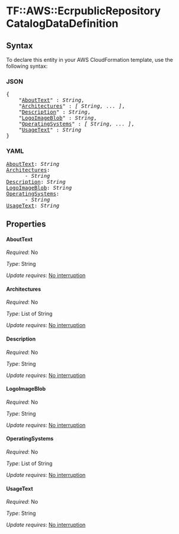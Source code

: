 # TF::AWS::EcrpublicRepository CatalogDataDefinition

## Syntax

To declare this entity in your AWS CloudFormation template, use the following syntax:

### JSON

<pre>
{
    "<a href="#abouttext" title="AboutText">AboutText</a>" : <i>String</i>,
    "<a href="#architectures" title="Architectures">Architectures</a>" : <i>[ String, ... ]</i>,
    "<a href="#description" title="Description">Description</a>" : <i>String</i>,
    "<a href="#logoimageblob" title="LogoImageBlob">LogoImageBlob</a>" : <i>String</i>,
    "<a href="#operatingsystems" title="OperatingSystems">OperatingSystems</a>" : <i>[ String, ... ]</i>,
    "<a href="#usagetext" title="UsageText">UsageText</a>" : <i>String</i>
}
</pre>

### YAML

<pre>
<a href="#abouttext" title="AboutText">AboutText</a>: <i>String</i>
<a href="#architectures" title="Architectures">Architectures</a>: <i>
      - String</i>
<a href="#description" title="Description">Description</a>: <i>String</i>
<a href="#logoimageblob" title="LogoImageBlob">LogoImageBlob</a>: <i>String</i>
<a href="#operatingsystems" title="OperatingSystems">OperatingSystems</a>: <i>
      - String</i>
<a href="#usagetext" title="UsageText">UsageText</a>: <i>String</i>
</pre>

## Properties

#### AboutText

_Required_: No

_Type_: String

_Update requires_: [No interruption](https://docs.aws.amazon.com/AWSCloudFormation/latest/UserGuide/using-cfn-updating-stacks-update-behaviors.html#update-no-interrupt)

#### Architectures

_Required_: No

_Type_: List of String

_Update requires_: [No interruption](https://docs.aws.amazon.com/AWSCloudFormation/latest/UserGuide/using-cfn-updating-stacks-update-behaviors.html#update-no-interrupt)

#### Description

_Required_: No

_Type_: String

_Update requires_: [No interruption](https://docs.aws.amazon.com/AWSCloudFormation/latest/UserGuide/using-cfn-updating-stacks-update-behaviors.html#update-no-interrupt)

#### LogoImageBlob

_Required_: No

_Type_: String

_Update requires_: [No interruption](https://docs.aws.amazon.com/AWSCloudFormation/latest/UserGuide/using-cfn-updating-stacks-update-behaviors.html#update-no-interrupt)

#### OperatingSystems

_Required_: No

_Type_: List of String

_Update requires_: [No interruption](https://docs.aws.amazon.com/AWSCloudFormation/latest/UserGuide/using-cfn-updating-stacks-update-behaviors.html#update-no-interrupt)

#### UsageText

_Required_: No

_Type_: String

_Update requires_: [No interruption](https://docs.aws.amazon.com/AWSCloudFormation/latest/UserGuide/using-cfn-updating-stacks-update-behaviors.html#update-no-interrupt)

